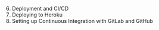 6. Deployment and CI/CD
 1. Deploying to Heroku
 2. Setting up Continuous Integration with GitLab and GitHub